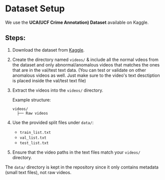 # Dataset Setup

We use the **UCA(UCF Crime Annotation) Dataset** available on Kaggle.

## Steps:
1. Download the dataset from [Kaggle](https://www.kaggle.com/datasets/vigneshwar472/ucaucf-crime-annotation-dataset).
2. Create the directory named `videos/` & include all the normal vdeos from the dataset and only abnormal/anomalous videos that matches the ones that are in the val/test text data. (You can test or validate on other anomalous videos as well. Just make sure to the video's text desctiption is placed inside the val/test text file)
3. Extract the videos into the `videos/` directory.

   Example structure:

   ```
   videos/
     ├── Raw videos

   ```
3. Use the provided split files under `data/`:
   - `train_list.txt`
   - `val_list.txt`
   - `test_list.txt`
4. Ensure that the video paths in the text files match your `videos/` directory.

The `data/` directory is kept in the repository since it only contains metadata (small text files), not raw videos.

